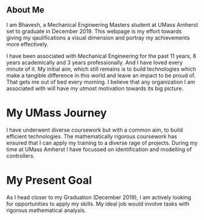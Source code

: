 ## About Me

I am Bhavesh, a Mechanical Engineering Masters student at UMass Amherst set to graduate in December 2019. This webpage is my effort towards giving my qaulifications a visual dimension and portray my achievements more effectively. 

I have been associated with Mechanical Engineering for the past 11 years, 8 years academically and 3 years professionally. And I have loved every minute of it. My initial aim, which still remains is to build technologies which make a tangible difference in this world and leave an impact to be proud of. That gets me out of bed every morning. I believe that any organization I am associated with will  have my utmost motivation towards its big picture. 

# My UMass Journey
 

I have underwent diverse coursework but with a common aim, to build efficient technologies. The mathematically rigorous coursework has ensured that I can apply my training to a diverse rage of projects. 
During my time at UMass Amherst I have focussed on identification and modelling of controllers.

# My Present Goal
As I head closer to my Graduation (December 2019), I am actively looking for opportunities to apply my skills. My ideal job would involve tasks with rigorous mathematical analysis.

